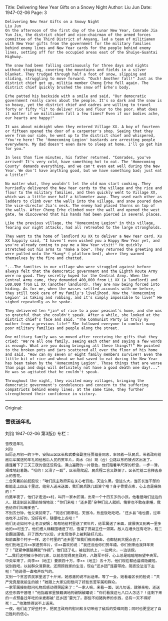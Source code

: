 Title: Delivering New Year Gifts on a Snowy Night
Author: Liu Jun
Date: 1947-02-06
Page: 3

    Delivering New Year Gifts on a Snowy Night
    Liu Jun
    On the afternoon of the first day of the Lunar New Year, Comrade Jia Yun Jin, the district chief and vice-chairman of the armed forces committee of the Third District of Anyang, led a team of militiamen with New Year gifts from the government for the military families behind enemy lines and New Year cards for the people behind enemy lines, setting off for the occupied areas east of the Shuiye-Guantai Highway.

    The snow had been falling continuously for three days and nights without stopping, covering the mountains and fields in a silver blanket. They trudged through half a foot of snow, slipping and sliding, struggling to move forward. "Ouch! Another fall!" Just as the district chief got up, militia member Cheng Erhe fell again. The district chief quickly brushed the snow off Erhe's body.

    Erhe patted his backside with a smile and said, "Our democratic government really cares about the people. It's so dark and the snow is so heavy, yet the district chief and cadres are willing to travel forty or fifty *li* to deliver rice and flour to the poor. What does it matter if we militiamen fall a few times? Even if our bodies ache, our hearts are happy!"

    It was about midnight when they entered Village XX. A boy of fourteen or fifteen opened the door of a carpenter's shop. Seeing that they were from our side, he went up to the district chief and whispered, "You're here! The 'Homecoming Legion' bastards are arresting people everywhere. My dad doesn't even dare to sleep at home. I'll go get him for you."

    In less than five minutes, his father returned. "Comrades, you've arrived! It's very cold, have something hot to eat. The 'Homecoming County' demands everything, and we can't even eat well during the New Year. We don't have anything good, but we have something bad; just eat a little!"

    No matter what, they wouldn't let the old man start cooking. They hurriedly delivered the New Year cards to the village and the rice and flour to the military families, and then quickly went to Village XX, which was a little over half a kilometer away. They used each other as ladders to climb over the walls into the village, and snow poured down the vice-director Jia's neck. The enemy had placed thorns on top of the walls. After Cheng Erhe climbed over the wall and opened the west gate, he discovered that his hands had been pierced in several places.

    Like the previous village, the "Homecoming Legion" in this village, fearing our night attacks, had all retreated to the large strongholds.

    They went to the home of landlord Xu XX to deliver a New Year card. Xu XX happily said, "I haven't even wished you a Happy New Year yet, and you're already coming to pay me a New Year visit!" He quickly stretched out his arms to "make a bow". They returned the greeting and were pulled onto the *kang* ( platform bed), where they warmed themselves by the fire and chatted.

    "...The families in our village who were struggled against before always felt that the democratic government and the Eighth Route Army were no good. They secretly hoped for the Central Army. When the Central Army came, they demanded 400,000 from Li XX (a landlord) and 500,000 from Li XX (another landlord). They are now being forced into hiding. As for me, when the masses settled accounts with me before, they still took care of my family's livelihood. Now the 'Homecoming Legion' is taking and robbing, and it's simply impossible to live!" He sighed repeatedly as he spoke.

    They delivered ten *jin* of rice to a poor peasant's home, and she was so grateful that she couldn't speak. After a while, she looked at the district chief's face and said, "The Communist Party is truly my mother from a previous life!" She followed everyone to comfort many poor military families and people along the street.

    One military family was so moved after receiving the gifts that they cried: "We're all one family, seeing each other and saying a few words is enough. What are you doing bringing all these things?!" He pointed to the broken pots and jars scattered all over the floor of his home and said, "How can my seven or eight family members survive?! Even the little bit of rice and wheat we had saved to eat during the New Year has been taken by the 'Homecoming Legion'. Those things that are worse than pigs and dogs will definitely not have a good death one day!..." He was so agitated that he couldn't speak.

    Throughout the night, they visited many villages, bringing the democratic government's condolences and concern to the suffering compatriots behind enemy lines; at the same time, they further strengthened their confidence in victory.



<hr /> 

Original: 


### 雪夜送年礼
刘钧
1947-02-06
第3版()
专栏：

    雪夜送年礼
    刘钧
    旧历正月初一的下午，安阳三区区长和武委会副主任贾蕴金同志，率领着一队民兵，带着政府给敌后军属送的年礼和给敌后人民的贺年片，向水（冶）观（台）公路以东的被占区出发了。
    接连着下了三天三夜的雪还没有住，满山遍野的一片银色，他们踏着半尺厚的积雪，一步一滑，艰难地赶着路。“哎约！又滑了一跤”，区长刚爬起，民兵程二合又跌倒了。区长忙给二合掸去身上的雪花。
    二合笑着拍拍屁股说：“咱们民主政府实在关心老百姓，天这么黑，雪这么大，当区长当干部的都能走上四五十里远，给穷人送米送面，我们民兵跌几跤算个啥？身子骨受点疼，心上也是痛快的！”
    约莫半夜了，他们才走进××村，叫开一家木匠铺，出来一个十四五岁的小孩，他看是咱们这边的人，就走到区长跟前悄悄地说：“你们来啦！‘还乡团’杂种们见人就抓，俺爹也不敢在家睡，我去给你们叫俺爹去”。
    不到五分钟，他父亲回来了。“同志们都来啦，天很冷，热些饭吃吃吧。‘还乡县’啥也要，过年也吃不上好的，没好有坏，随便吃上点吧！”
    他们无论如何不让老汉安锅；匆匆地给村里送了贺年片，给军属送了米面，就很快又到离一里多地的××村去了。他们搭人梯翻围墙进了村，雪灌了贾副主任一颈窝。敌人在墙头压有圪针，程二合翻进围墙，开了西大门以后，才发现他手上被刺破好几处。
    和前面那个村子一样，这个村里的“还乡团”怕我们夜间袭击，也都钻到大据点去了。
    他们到地主许××家递贺年片，许××喜欢的说：“我还没给你们贺年禧，你们倒来给我拜年来了！”赶紧伸展胳膊就“作揖”。他们还了礼，被拉到炕上，一边烤火，一边谈叙。
    “……我们这村被斗争的几家，以前总觉得民主政府，八路军不好，心上总是暗暗地盼望中央军。中央军来了，向李××（地主）要款四十万，李××（地主）五十万，他们现在都给逼得隐藏啦。说到我吧，以前群众清算我，还照顾我家的生活，现在“还乡团”连要带抢，简直没法活下去啦！”他说得一直唉声叹气的。
    又到一个贫苦农民家里送了十斤米，她感激的说不出话来。等了一会，她看着区长的脸说：“共产党真是我前生的娘！”她跟上大家沿街慰问了好些贫苦军属和群众。
    一家军属接到慰问礼物后感动得哭起来了：“一家人嘛，来看一面，说几句话，就够亲啦，还送这些东西干甚哩！”他指着家里狼藉满地的破锅破罐说：“你们看我这七八口人怎活？！连剩下来的一点预备过年吃的米麦都被‘还乡团’要光了。那些不如猪狗养的东西，总有一天不得好死！……”他激愤得说不上话来。
    一夜，他们走了好些村子，把民主政府的慰问和关切带给了敌后的受难同胞；同时也更坚定了自己胜利的信心。
